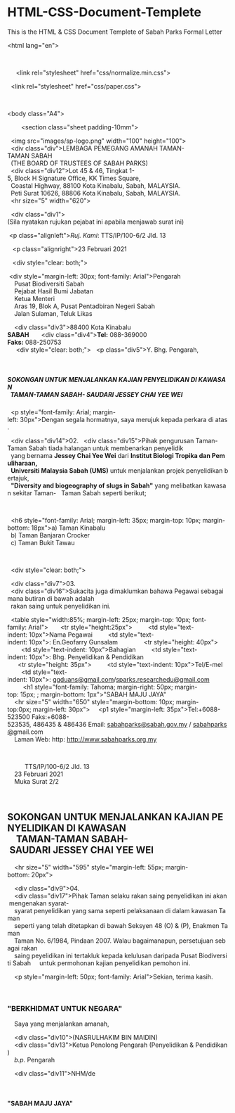 # HTML-CSS-Document-Templete
This is the HTML &amp; CSS Document Templete of Sabah Parks Formal Letter

<!DOCTYPE html>
<html lang="en">

<head>
  <meta charset="utf-8">
  <title>A4</title>

  <!-- Normalize or reset CSS with your favorite library -->
  <link rel="stylesheet" href="css/normalize.min.css">
  
  <!-- Load paper.css for happy printing -->
  <link rel="stylesheet" href="css/paper.css">

  <!-- Set page size here: A5, A4 or A3 -->
  <!-- Set also "landscape" if you need -->
  <style>@page { 
    size: A4}
  img {
      float: left;
      margin-left: 50px;
      margin-top: 55px;
      margin-right: 15px;
  }
  .div {
  margin-left: 40px;
  font-weight: bold;
  margin-top: 58px;
  font-size: 19px;
  }
  .div12 {
  margin-left: 150px;
  font-size: 15px;
  }
  .div1 {
      text-align: center;
      clear:left;
      font-size: 12px;
  }
  .alignleft {
  float: left;
  width:50%;
  text-align:left;
  font-family: Arial;
  margin-left: 50px;
}

.alignright {
 float: left;
 width:35%;
 text-align:right;
 font-family: Arial;
}
.div3 {
  float: left;
  width:50%;
  text-align:left;
  font-family: Arial;
}
.div4 {
 float: left;
 margin-left:100px;
}
.div5 {
  text-align: left;
  clear: right;
  margin-left: 30px;
  font-style: italic;
  font-family: Arial;
}
h5 {
  font-size: 16px;
  font-family: Arial;
  word-spacing: 8px;
  margin-left: 30px;
}
.div14 {
  float: left;
  width:0%;
  text-align:left;
  font-family: Arial;
  margin-left: 30px;
}
.div15 {
 text-indent: 55px;
 font-family: Arial;
 text-align: justify;
 margin-left: 30px;
}
p5 {
  margin-left: 25px;

}
h6 {
  position: relative;
  left: 15px;
  font-size: 15px;
}
.div7 {
  float: left;
  width:0%;
  text-align:left;
  font-family: Arial;
  margin-left: 30px;
}
.div16 {
 text-indent: 55px;
 font-family: Arial;
 text-align: justify;
 margin-left: 30px;
}
table, td {
  position: relative;
  left: 10px;
  border: 1px solid black;
  border-collapse: collapse;
}
h1 {
  text-align: center;
  line-height: 3.0;
  font-size: 25px;
}
p1 {
  color: blue;
  font-size: 13px;
  font-family: "Times New Roman";
}
p2 {
  color: blue;
  font-size: 13px;
  display: flex;
  justify-content: center;
  align-items: center;
  font-family: "Times New Roman";
}
page {
  background: white;
  display: block;
  margin: 0 auto;
  margin-bottom: 0.5cm;
  box-shadow: 0 0 0.5cm rgba(0,0,0,0.5);
}
page[size="A4"] {  
  width: 21cm;
  height: 29.7cm; 
}
.div8 {
  position: left;
  margin-left: 45px;
  margin-top: 60px;
  font-style: italic;
  font-family: Arial;
  font-size: 12px;
}
h2 {
  margin-left: 5px;
  font-size: 18px;
  font-family: Arial;
  font-size: 16px;
  text-align-last: center;
}
.div9 {
  float: left;
  width:0%;
  text-align:left;
  font-family: Arial;
  margin-left: 50px;
}
.div17 {
 text-indent: 55px;
 font-family: Arial;
 text-align: justify;
 margin-left: 50px;
 margin-right: 60px;
}
h3 {
  font-style: italic;
  font-family: Arial;
  font-size: 16px;
  margin-left: 50px;
}
p4 {
  margin-left: 50px;
  font-family: Arial;
}
.div10 {
  font-weight: bold;
  font-family: Arial;
  margin-left: 50px;
  margin-top: 60px;
}
.div13 {
  margin-left: 50px;
  font-family: Arial;
}
.div11 {
  font-size: 10px;
  font-family: Arial;
  line-height: 5;
  margin-left: 50px;
}
h4 {
  text-align: center;
  font-size: 25px;
  font-family: Tahoma;
}

  </style>
  
</head>

 
 <body class="A4">

  <!-- Each sheet element should have the class "sheet" -->
  <!-- "padding-**mm" is optional: you can set 10, 15, 20 or 25 -->
  <section class="sheet padding-10mm">

  <img src="images/sp-logo.png" width="100" height="100">
  
  <div class="div">LEMBAGA PEMEGANG AMANAH TAMAN-TAMAN SABAH<br>
  (THE BOARD OF TRUSTEES OF SABAH PARKS)</div>
  <div class="div12">Lot 45 & 46, Tingkat 1-5, Block H Signature Office, KK Times Square,<br>
  Coastal Highway, 88100 Kota Kinabalu, Sabah, MALAYSIA.<br>
  Peti Surat 10626, 88806 Kota Kinabalu, Sabah, MALAYSIA.</div>
  <hr size="5" width="620"></hr>

  <div class="div1">(Sila nyatakan rujukan pejabat ini apabila menjawab surat ini)</div>

 <p class="alignleft"><i>Ruj. Kami</i>: TTS/IP/100-6/2 Jld. 13</p>
 
 <p class="alignright">23 Februari 2021</p>
 </div>
 <div style="clear: both;"></div>

 <div style="margin-left: 30px; font-family: Arial">Pengarah<br>
    Pusat Biodiversiti Sabah<br>
    Pejabat Hasil Bumi Jabatan<br>
    Ketua Menteri<br>
    Aras 19, Blok A, Pusat Pentadbiran Negeri Sabah<br>
    Jalan Sulaman, Teluk Likas<br>

    <div class="div3">88400 Kota Kinabalu<br><b>SABAH</b></div>
 
    <div class="div4"><b>Tel:</b> 088-369000<br><b>Faks:</b> 088-250753</br></div>
  </div>
  <div style="clear: both;"></div>
  <p class="div5">Y. Bhg. Pengarah,</p>
  <h5>SOKONGAN UNTUK MENJALANKAN KAJIAN PENYELIDIKAN DI KAWASAN<br>
  TAMAN-TAMAN SABAH- SAUDARI JESSEY CHAI YEE WEI</h5>
  <p style="font-family: Arial; margin-left: 30px">Dengan segala hormatnya, saya merujuk kepada perkara di atas.</p>
  <div class="div14">02.</div>
  <div class="div15">Pihak pengurusan Taman-Taman Sabah tiada halangan untuk membenarkan penyelidik
  yang bernama <b>Jessey Chai Yee Wei</b> dari <b>Institut Biologi Tropika dan Pemuliharaan,</b>
  <b>Universiti Malaysia Sabah (UMS)</b> untuk menjalankan projek penyelidikan bertajuk,
  <b>"Diversity and biogeography of slugs in Sabah"</b> yang melibatkan kawasan sekitar Taman-
  Taman Sabah seperti berikut;</p>
  </div>

  <h6 style="font-family: Arial; margin-left: 35px; margin-top: 10px; margin-bottom: 18px">a) Taman Kinabalu<br>
  b) Taman Banjaran Crocker<br>
  c) Taman Bukit Tawau</p>
  </h6>

  <div style="clear: both;"></div>

  <div class="div7">03.</div>
  <div class="div16">Sukacita juga dimaklumkan bahawa Pegawai sebagaimana butiran di bawah adalah<br>
  rakan saing untuk penyelidikan ini.</div>

  <table style="width:85%; margin-left: 25px; margin-top: 10px; font-family: Arial">
      <tr style="height:25px">
        <td style="text-indent: 10px">Nama Pegawai</td>
        <td style="text-indent: 10px">: En.Geofarry Gunsalam</td> 
      </tr>
      <tr style="height: 40px">
        <td style="text-indent: 10px">Bahagian</td>
        <td style="text-indent: 10px">: Bhg. Penyelidikan & Pendidikan</td>
      </tr>
      <tr style="height: 35px">
        <td style="text-indent: 10px">Tel/E-mel</td>
        <td style="text-indent: 10px">: ggduans@gmail.com/sparks.researchedu@gmail.com</td>
      </tr>
    </table>
    <h1 style="font-family: Tahoma; margin-right: 50px; margin-top: 15px; ; margin-bottom: 1px">"SABAH MAJU JAYA"</h1>
    <hr size="5" width="650" style="margin-bottom: 10px; margin-top:0px; margin-left: 30px"></hr>
    <p1 style="margin-left: 35px">Tel:+6088-523500 Faks:+6088-523535, 486435 & 486436 Email: <u>sabahparks@sabah.gov.my</u> / <u>sabahparks@</u>gmail.com<br></p1>
    <p2>Laman Web: http: <u>http://www.sabahparks.org.my</u></p2>
  </div>

  </section>
</body>

<body>
  
  <section class="sheet padding-10mm">
    <div class="div8">TTS/IP/100-6/2 Jld. 13<br>
    23 Februari 2021<br>
    Muka Surat 2/2</div>

    <h2>SOKONGAN UNTUK MENJALANKAN KAJIAN PENYELIDIKAN DI KAWASAN<br>
    TAMAN-TAMAN SABAH- SAUDARI JESSEY CHAI YEE WEI</h2>
    <hr size="5" width="595" style="margin-left: 55px; margin-bottom: 20px">

    <div class="div9">04.</div>
    <div class="div17">Pihak Taman selaku rakan saing penyelidikan ini akan mengenakan syarat-
    syarat penyelidikan yang sama seperti pelaksanaan di dalam kawasan Taman
    seperti yang telah ditetapkan di bawah Seksyen 48 (O) & (P), Enakmen Taman
    Taman No. 6/1984, Pindaan 2007. Walau bagaimanapun, persetujuan sebagai rakan
    saing peyelidikan ini tertakluk kepada kelulusan daripada Pusat Biodiversiti Sabah
    untuk permohonan kajian penyelidikan pemohon ini.</div>

    <p style="margin-left: 50px; font-family: Arial">Sekian, terima kasih.</p>

    <h3>"BERKHIDMAT UNTUK NEGARA"</h3>

    <p4>Saya yang menjalankan amanah,</p4>

    <div class="div10">(NASRULHAKIM BIN MAIDIN)</div>
    <div class="div13">Ketua Penolong Pengarah (Penyelidikan & Pendidikan)<br>
    <i>b.p.</i> Pengarah</div>

    <div class="div11">NHM/de</div>

    <h4>"SABAH MAJU JAYA"</h4>
  </section>
</body>
</html>
